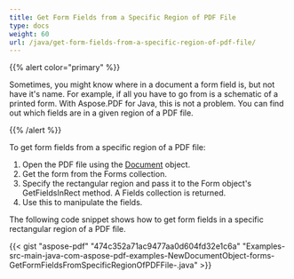 ```yaml
---
title: Get Form Fields from a Specific Region of PDF File
type: docs
weight: 60
url: /java/get-form-fields-from-a-specific-region-of-pdf-file/
---
```


{{% alert color="primary" %}} 

Sometimes, you might know where in a document a form field is, but not have it's name. For example, if all you have to go from is a schematic of a printed form. With Aspose.PDF for Java, this is not a problem. You can find out which fields are in a given region of a PDF file.

{{% /alert %}} 

To get form fields from a specific region of a PDF file:

1. Open the PDF file using the [Document](http://www.aspose.com/api/java/pdf/com.aspose.pdf/classes/Document) object.
1. Get the form from the Forms collection.
1. Specify the rectangular region and pass it to the Form object's GetFieldsInRect method. A Fields collection is returned.
1. Use this to manipulate the fields.

The following code snippet shows how to get form fields in a specific rectangular region of a PDF file.

{{< gist "aspose-pdf" "474c352a71ac9477aa0d604fd32e1c6a" "Examples-src-main-java-com-aspose-pdf-examples-NewDocumentObject-forms-GetFormFieldsFromSpecificRegionOfPDFFile-.java" >}}
